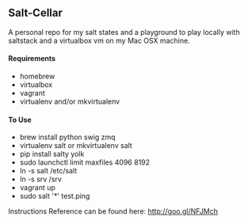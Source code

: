 ## Salt-Cellar

A personal repo for my salt states and a playground to play locally with
saltstack and a virtualbox vm on my Mac OSX machine.

#### Requirements
 - homebrew
 - virtualbox
 - vagrant
 - virtualenv and/or mkvirtualenv

#### To Use
 - brew install python swig zmq
 - virtualenv salt or mkvirtualenv salt
 - pip install salty yolk
 - sudo launchctl limit maxfiles 4096 8192
 - ln -s salt /etc/salt
 - ln -s srv /srv
 - vagrant up
 - sudo salt '*' test.ping

Instructions Reference can be found here: http://goo.gl/NFJMch
